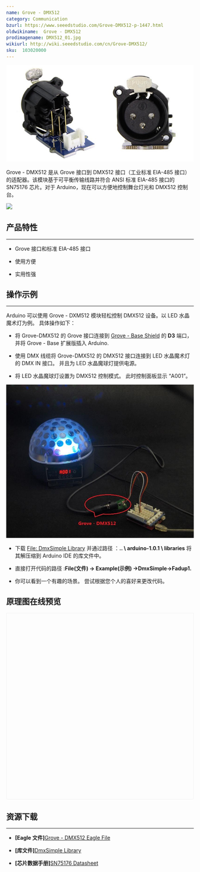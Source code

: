 ```yaml
---
name: Grove - DMX512
category: Communication
bzurl: https://www.seeedstudio.com/Grove-DMX512-p-1447.html
oldwikiname:  Grove - DMX512
prodimagename: DMX512_01.jpg
wikiurl: http://wiki.seeedstudio.com/cn/Grove-DMX512/
sku:  103020000
---
```

![](https://github.com/SeeedDocument/Grove-DMX512/raw/master/img/DMX512_01.jpg)

Grove - DMX512 是从 Grove 接口到 DMX512 接口（工业标准 EIA-485 接口）的适配器。该模块基于可平衡传输线路并符合 ANSI 标准 EIA-485 接口的 SN75176 芯片。对于 Arduino，现在可以方便地控制舞台灯光和 DMX512 控制台。

[![](https://github.com/SeeedDocument/wiki_chinese/raw/master/docs/images/click_to_buy.PNG)](https://item.taobao.com/item.htm?spm=a1z10.3-c.w4002-11172317909.10.4fc177d2QzcFeg&id=45556513422)

## 产品特性
---
*   Grove 接口和标准 EIA-485 接口

*   使用方便

*   实用性强

##  操作示例
---
Arduino 可以使用 Grove - DXM512 模块轻松控制 DMX512 设备。以 LED 水晶魔术灯为例。 具体操作如下：

*   将 Grove-DMX512 的 Grove 接口连接到 [Grove - Base Shield](/Grove-Base_Shield "Grove - Base Shield") 的 **D3** 端口，并将  Grove - Base 扩展版插入 Arduino.

*   使用 DMX 线缆将 Grove-DMX512 的 DMX512 接口连接到 LED 水晶魔术灯的 DMX IN 接口。 并且为 LED 水晶魔球灯提供电源。

*   将 LED 水晶魔球灯设置为 DMX512 控制模式。 此时控制面板显示 “A001”。

![](https://github.com/SeeedDocument/Grove-DMX512/raw/master/img/DMX512_Usage.jpg)

*   下载 [File: DmxSimple Library](https://github.com/SeeedDocument/Grove-DMX512/raw/master/res/DmxSimple.zip) 并通过路径 ：**.. \ arduino-1.0.1 \ libraries** 将其解压缩到 Arduino IDE 的库文件中。

*   直接打开代码的路径 :**File(文件) -&gt; Example(示例) -&gt;DmxSimple-&gt;Fadup1.**

*   你可以看到一个有趣的场景。 尝试根据您个人的喜好来更改代码。


## 原理图在线预览


<div class="altium-ecad-viewer" data-project-src="https://github.com/SeeedDocument/Grove-DMX512/raw/master/res/Grove-DMX512_Eagle_File.zip" style="border-radius: 0px 0px 4px 4px; height: 500px; border-style: solid; border-width: 1px; border-color: rgb(241, 241, 241); overflow: hidden; max-width: 1280px; max-height: 700px; box-sizing: border-box;" />
</div>


##  资源下载
---
- **[Eagle 文件]**[Grove - DMX512 Eagle File](https://github.com/SeeedDocument/Grove-DMX512/raw/master/res/Grove-DMX512_Eagle_File.zip)

- **[库文件]**[DmxSimple Library](https://github.com/SeeedDocument/Grove-DMX512/raw/master/res/DmxSimple.zip)

- **[芯片数据手册]**[SN75176 Datasheet](https://github.com/SeeedDocument/Grove-DMX512/raw/master/res/Sn75176a.pdf)
